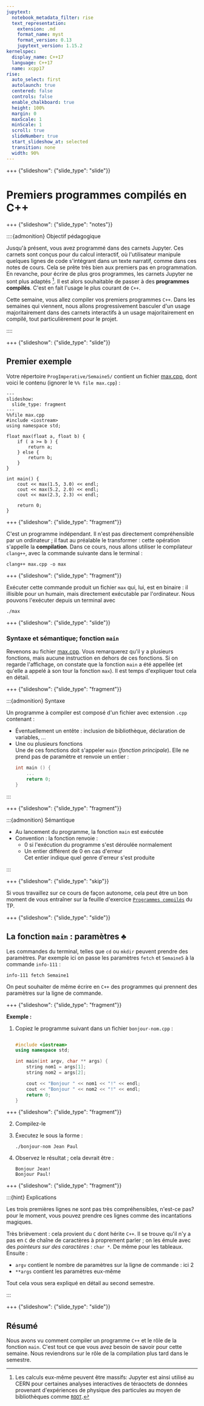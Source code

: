 ```yaml
---
jupytext:
  notebook_metadata_filter: rise
  text_representation:
    extension: .md
    format_name: myst
    format_version: 0.13
    jupytext_version: 1.15.2
kernelspec:
  display_name: C++17
  language: C++17
  name: xcpp17
rise:
  auto_select: first
  autolaunch: true
  centered: false
  controls: false
  enable_chalkboard: true
  height: 100%
  margin: 0
  maxScale: 1
  minScale: 1
  scroll: true
  slideNumber: true
  start_slideshow_at: selected
  transition: none
  width: 90%
---
```


+++ {"slideshow": {"slide_type": "slide"}}

# Premiers programmes compilés en C++

+++ {"slideshow": {"slide_type": "notes"}}

::::{admonition} Objectif pédagogique

Jusqu'à présent, vous avez programmé dans des carnets Jupyter. Ces
carnets sont conçus pour du calcul interactif, où l'utilisateur
manipule quelques lignes de code s'intégrant dans un texte narratif,
comme dans ces notes de cours. Cela se prête très bien aux premiers
pas en programmation. En revanche, pour écrire de plus gros
programmes, les carnets Jupyter ne sont plus adaptés [^1]. Il est
alors souhaitable de passer à des **programmes compilés**. C'est en
fait l'usage le plus courant de `C++`.

[^1]: Les calculs
eux-même peuvent être massifs: Jupyter est ainsi utilisé au CERN
pour certaines analyses interactives de téraoctets de données
provenant d'expériences de physique des particules au moyen
de bibliothèques comme [`ROOT`](https://fr.wikipedia.org/wiki/ROOT).

Cette semaine, vous allez compiler vos premiers programmes `C++`.
Dans les semaines qui viennent, nous allons progressivement basculer
d'un usage majoritairement dans des carnets interactifs à un usage
majoritairement en compilé, tout particulièrement pour le projet.

::::

+++ {"slideshow": {"slide_type": "slide"}}

## Premier exemple

Votre répertoire `ProgImperative/Semaine5/`
contient un fichier [max.cpp](max.cpp), dont voici
le contenu (ignorer le `%% file max.cpp`) :

```{code-cell}
---
slideshow:
  slide_type: fragment
---
%%file max.cpp
#include <iostream>
using namespace std;

float max(float a, float b) {
    if ( a >= b ) {
        return a;
    } else {
        return b;
    }
}

int main() {
    cout << max(1.5, 3.0) << endl;
    cout << max(5.2, 2.0) << endl;
    cout << max(2.3, 2.3) << endl;

    return 0;
}
```

+++ {"slideshow": {"slide_type": "fragment"}}

C'est un programme indépendant. Il n'est pas directement
compréhensible par un ordinateur ; il faut au préalable le
transformer : cette opération s'appelle la **compilation**.
Dans ce cours, nous allons utiliser le compilateur `clang++`,
avec la commande suivante dans le terminal :
```
clang++ max.cpp -o max
```

<!-- +++

Lançons cette commande directement depuis cette feuille (voir [commandes-terminal-dans-jupyter](commandes-terminal-dans-jupyter.md)).

```{code-cell}
! g++ max.cpp -o max
```
!-->

+++ {"slideshow": {"slide_type": "fragment"}}

Exécuter cette commande produit un fichier `max` qui, lui, est en
binaire : il illisible pour un humain, mais directement exécutable par
l'ordinateur. Nous pouvons l'exécuter depuis un terminal avec
```
./max
```

<!--
```{code-cell}
! ./max
```
!-->

+++ {"slideshow": {"slide_type": "slide"}}

### Syntaxe et sémantique; fonction `main`

Revenons au fichier [max.cpp](max.cpp). Vous remarquerez qu'il y a
plusieurs fonctions, mais aucune instruction en dehors de ces
fonctions. Si on regarde l'affichage, on constate que la fonction
`main` a été appellée (et qu'elle a appelé à son tour la fonction
`max`). Il est temps d'expliquer tout cela en détail.

+++ {"slideshow": {"slide_type": "fragment"}}

:::{admonition} Syntaxe

Un programme à compiler est composé d'un fichier avec extension `.cpp` contenant :
- Éventuellement un entête : inclusion de bibliothèque, déclaration de variables, ...
- Une ou plusieurs fonctions  
    Une de ces fonctions doit s'appeler `main` (*fonction principale*).
    Elle ne prend pas de paramètre et renvoie un entier :
    ```c++
    int main () {
        ...
        return 0;
    }
    ```
:::

+++ {"slideshow": {"slide_type": "fragment"}}

:::{admonition} Sémantique

-   Au lancement du programme, la fonction `main` est exécutée
-   Convention : la fonction renvoie :
    -   0 si l'exécution du programme s'est déroulée normalement
    -   Un entier différent de 0 en cas d'erreur  
        Cet entier indique quel genre d'erreur s'est produite

:::

+++ {"slideshow": {"slide_type": "skip"}}

Si vous travaillez sur ce cours de façon autonome, cela peut être un
bon moment de vous entraîner sur la feuille d'exercice
[`Programmes compilés`](programmes-compiles.md) du TP.

+++ {"slideshow": {"slide_type": "slide"}}

## La fonction `main` : paramètres ♣

Les commandes du terminal, telles que `cd` ou `mkdir` peuvent prendre
des paramètres. Par exemple ici on passe les paramètres `fetch` et
`Semaine5` à la commande `info-111` :
```
info-111 fetch Semaine1
```

On peut souhaiter de même écrire en `C++` des programmes qui prennent
des paramètres sur la ligne de commande.

+++ {"slideshow": {"slide_type": "fragment"}}

**Exemple :**

1. Copiez le programme suivant dans un fichier `bonjour-nom.cpp` :

    ```c++

    #include <iostream>
    using namespace std;

    int main(int argv, char ** args) {
        string nom1 = args[1];
        string nom2 = args[2];

        cout << "Bonjour " << nom1 << "!" << endl;
        cout << "Bonjour " << nom2 << "!" << endl;
        return 0;
    }
    ```

+++ {"slideshow": {"slide_type": "fragment"}}

2. Compilez-le
3. Éxecutez le sous la forme :

	```
    ./bonjour-nom Jean Paul
	```

4. Observez le résultat ; cela devrait être :

   ```
   Bonjour Jean!
   Bonjour Paul!
   ```

+++ {"slideshow": {"slide_type": "fragment"}}

:::{hint} Explications

Les trois premières lignes ne sont pas très compréhensibles, n'est-ce
pas?  pour le moment, vous pouvez prendre ces lignes comme des
incantations magiques.

Très brièvement : cela provient du `C` dont hérite `C++`. Il se trouve
qu'il n'y a pas en `C` de chaîne de caractères à proprement parler ;
on les émule avec des *pointeurs sur des caractères* : `char *`. De
même pour les tableaux. Ensuite :

- `argv` contient le nombre de paramètres sur la ligne de commande : ici 2
- `**args` contient les paramètres eux-même

Tout cela vous sera expliqué en détail au second semestre.

:::

+++ {"slideshow": {"slide_type": "slide"}}

## Résumé

Nous avons vu comment compiler un programme `C++` et le rôle
de la fonction `main`. C'est tout ce que vous avez besoin de
savoir pour cette semaine. Nous reviendrons sur le rôle de la
compilation plus tard dans le semestre.
